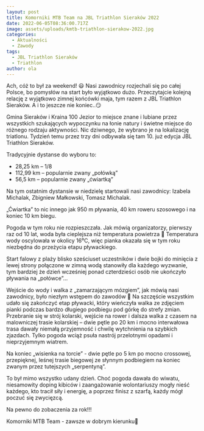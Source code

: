 ```yaml
---
layout: post
title: Komorniki MTB Team na JBL Triathlon Sieraków 2022
date: 2022-06-05T08:36:00.717Z
image: assets/uploads/kmtb-triathlon-sierakow-2022.jpg
categories:
  - Aktualności
  - Zawody
tags:
  - JBL Triathlon Sieraków
  - Triathlon
author: ola
---
```

Ach, cóż to był za weekend! 😃 Nasi zawodnicy rozjechali się po całej Polsce, bo pomysłów na start było wyjątkowo dużo. Przeczytajcie kolejną relację z wyjątkowo zimnej końcówki maja, tym razem z JBL Triathlon Sieraków. A i to jeszcze nie koniec..😏

Gmina Sieraków  i Kraina 100 Jezior to miejsce znane i lubiane przez wszystkich szukających wypoczynku na łonie natury i świetne miejsce do różnego rodzaju aktywności. Nic dziwnego, że wybrano je na lokalizację triatlonu. Tydzień temu przez trzy dni odbywała się tam 10. już edycja JBL Triathlon Sieraków.

Tradycyjnie dystanse do wyboru to:

* 28,25 km – 1/8
* 112,99 km – popularnie zwany „połówką”
* 56,5 km – popularnie zwany „ćwiartką”

Na tym ostatnim dystansie w niedzielę startowali nasi zawodnicy: Izabela Michalak, Zbigniew Małkowski, Tomasz Michalak.

„Ćwiartka” to nic innego jak 950 m pływania, 40 km roweru szosowego i na koniec 10 km biegu.

Pogoda w tym roku nie rozpieszczała. Jak mówią organizatorzy, pierwszy raz od 10 lat, woda była cieplejsza niż temperatura powietrza 😬 Temperatura wody oscylowała w okolicy 16⁰C, więc pianka okazała się w tym roku niezbędna do przeżycia etapu pływackiego. 

Start falowy z plaży blisko sześciuset uczestników i dwie bojki do minięcia z lewej strony połączone w zimną wodą stanowiły dla każdego wyzwanie, tym bardziej że dzień wcześniej ponad czterdzieści osób nie ukończyło pływania na „połówce”...

Wejście do wody i walka z „zamarzającym mózgiem”, jak mówią nasi zawodnicy, było niezłym wstępem do zawodów 🥶 Na szczęście wszystkim udało się zakończyć etap pływacki, który wieńczyła walka ze zdjęciem pianki podczas bardzo długiego podbiegu pod górkę do strefy zmian. Przebranie się w strój kolarski, wejście na rower i dalsza walka z czasem na malowniczej trasie kolarskiej – dwie pętle po 20 km i mocno interwałowa trasa dawały niemałą przyjemność i chwilę wytchnienia na szybkich zjazdach. Tylko pogoda wciąż psuła nastrój przelotnymi opadami i nieprzyjemnym wiatrem.

Na koniec „wisienka na torcie” - dwie pętle po 5 km po mocno crossowej, przepięknej, leśnej trasie biegowej ze słynnym podbiegiem na koniec zwanym przez tutejszych „serpentyną”.

To był mimo wszystko udany dzień. Choć pogoda dawała do wiwatu, niesamowity doping kibiców i zaangażowanie wolontariuszy mogły nieść każdego, kto tracił siły i energię, a poprzez finisz z szarfą, każdy mógł poczuć się zwycięzcą. 

Na pewno do zobaczenia za rok!!!

Komorniki MTB Team - zawsze w dobrym kierunku🙂 
